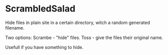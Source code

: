 # ScrambledSalad

Hide files in plain site in a certain directory, witch a random generated filename.

Two options:
Scrambe - "hide" files.
Toss - give the files their original name.

Usefull if you have something to hide.

